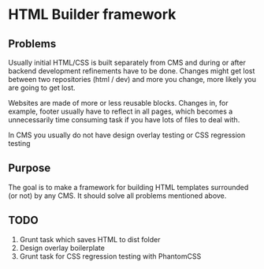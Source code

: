 HTML Builder framework
==================

Problems
------------------
Usually initial HTML/CSS is built separately from CMS and during or after
backend development refinements have to be done. Changes might get lost
between two repositories (html / dev) and more you change, more likely
you are going to get lost.
<br/>

Websites are made of more or less reusable blocks. Changes in, for example,
footer usually have to reflect in all pages, which becomes a unnecessarily
time consuming task if you have lots of files to deal with.
<br/>

In CMS you usually do not have design overlay testing or CSS regression
testing
<br/>

Purpose
-------------------
The goal is to make a framework for building HTML templates surrounded (or
not) by any CMS. It should solve all problems mentioned above.
<br/>

TODO
-------------------
1. Grunt task which saves HTML to dist folder
2. Design overlay boilerplate
3. Grunt task for CSS regression testing with PhantomCSS